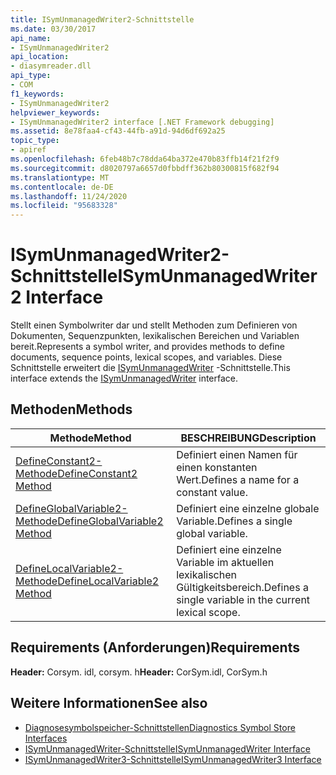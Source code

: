 ```yaml
---
title: ISymUnmanagedWriter2-Schnittstelle
ms.date: 03/30/2017
api_name:
- ISymUnmanagedWriter2
api_location:
- diasymreader.dll
api_type:
- COM
f1_keywords:
- ISymUnmanagedWriter2
helpviewer_keywords:
- ISymUnmanagedWriter2 interface [.NET Framework debugging]
ms.assetid: 8e78faa4-cf43-44fb-a91d-94d6df692a25
topic_type:
- apiref
ms.openlocfilehash: 6feb48b7c78dda64ba372e470b83ffb14f21f2f9
ms.sourcegitcommit: d8020797a6657d0fbbdff362b80300815f682f94
ms.translationtype: MT
ms.contentlocale: de-DE
ms.lasthandoff: 11/24/2020
ms.locfileid: "95683328"
---
```

# <a name="isymunmanagedwriter2-interface"></a><span data-ttu-id="91bdb-102">ISymUnmanagedWriter2-Schnittstelle</span><span class="sxs-lookup"><span data-stu-id="91bdb-102">ISymUnmanagedWriter2 Interface</span></span>

<span data-ttu-id="91bdb-103">Stellt einen Symbolwriter dar und stellt Methoden zum Definieren von Dokumenten, Sequenzpunkten, lexikalischen Bereichen und Variablen bereit.</span><span class="sxs-lookup"><span data-stu-id="91bdb-103">Represents a symbol writer, and provides methods to define documents, sequence points, lexical scopes, and variables.</span></span> <span data-ttu-id="91bdb-104">Diese Schnittstelle erweitert die [ISymUnmanagedWriter](isymunmanagedwriter-interface.md) -Schnittstelle.</span><span class="sxs-lookup"><span data-stu-id="91bdb-104">This interface extends the [ISymUnmanagedWriter](isymunmanagedwriter-interface.md) interface.</span></span>  
  
## <a name="methods"></a><span data-ttu-id="91bdb-105">Methoden</span><span class="sxs-lookup"><span data-stu-id="91bdb-105">Methods</span></span>  
  
|<span data-ttu-id="91bdb-106">Methode</span><span class="sxs-lookup"><span data-stu-id="91bdb-106">Method</span></span>|<span data-ttu-id="91bdb-107">BESCHREIBUNG</span><span class="sxs-lookup"><span data-stu-id="91bdb-107">Description</span></span>|  
|------------|-----------------|  
|[<span data-ttu-id="91bdb-108">DefineConstant2-Methode</span><span class="sxs-lookup"><span data-stu-id="91bdb-108">DefineConstant2 Method</span></span>](isymunmanagedwriter2-defineconstant2-method.md)|<span data-ttu-id="91bdb-109">Definiert einen Namen für einen konstanten Wert.</span><span class="sxs-lookup"><span data-stu-id="91bdb-109">Defines a name for a constant value.</span></span>|  
|[<span data-ttu-id="91bdb-110">DefineGlobalVariable2-Methode</span><span class="sxs-lookup"><span data-stu-id="91bdb-110">DefineGlobalVariable2 Method</span></span>](isymunmanagedwriter2-defineglobalvariable2-method.md)|<span data-ttu-id="91bdb-111">Definiert eine einzelne globale Variable.</span><span class="sxs-lookup"><span data-stu-id="91bdb-111">Defines a single global variable.</span></span>|  
|[<span data-ttu-id="91bdb-112">DefineLocalVariable2-Methode</span><span class="sxs-lookup"><span data-stu-id="91bdb-112">DefineLocalVariable2 Method</span></span>](isymunmanagedwriter2-definelocalvariable2-method.md)|<span data-ttu-id="91bdb-113">Definiert eine einzelne Variable im aktuellen lexikalischen Gültigkeitsbereich.</span><span class="sxs-lookup"><span data-stu-id="91bdb-113">Defines a single variable in the current lexical scope.</span></span>|  
  
## <a name="requirements"></a><span data-ttu-id="91bdb-114">Requirements (Anforderungen)</span><span class="sxs-lookup"><span data-stu-id="91bdb-114">Requirements</span></span>  

 <span data-ttu-id="91bdb-115">**Header:** Corsym. idl, corsym. h</span><span class="sxs-lookup"><span data-stu-id="91bdb-115">**Header:** CorSym.idl, CorSym.h</span></span>  
  
## <a name="see-also"></a><span data-ttu-id="91bdb-116">Weitere Informationen</span><span class="sxs-lookup"><span data-stu-id="91bdb-116">See also</span></span>

- [<span data-ttu-id="91bdb-117">Diagnosesymbolspeicher-Schnittstellen</span><span class="sxs-lookup"><span data-stu-id="91bdb-117">Diagnostics Symbol Store Interfaces</span></span>](diagnostics-symbol-store-interfaces.md)
- [<span data-ttu-id="91bdb-118">ISymUnmanagedWriter-Schnittstelle</span><span class="sxs-lookup"><span data-stu-id="91bdb-118">ISymUnmanagedWriter Interface</span></span>](isymunmanagedwriter-interface.md)
- [<span data-ttu-id="91bdb-119">ISymUnmanagedWriter3-Schnittstelle</span><span class="sxs-lookup"><span data-stu-id="91bdb-119">ISymUnmanagedWriter3 Interface</span></span>](isymunmanagedwriter3-interface.md)
